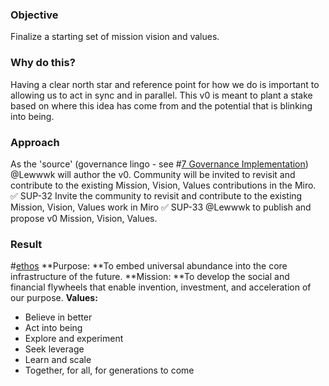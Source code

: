 ### Objective
Finalize a starting set of mission vision and values.
### Why do this?
Having a clear north star and reference point for how we do is important to allowing us to act in sync and in parallel. This v0 is meant to plant a stake based on where this idea has come from and the potential that is blinking into being.
### Approach
As the 'source' (governance lingo - see #[7 Governance Implementation](7%20Governance%20Implementation)) @Lewwwk will author the v0. Community will be invited to revisit and contribute to the existing Mission, Vision, Values contributions in the Miro. 
✅ SUP-32 Invite the community to revisit and contribute to the existing Mission, Vision, Values work in Miro
✅ SUP-33 @Lewwwk to publish and propose v0 Mission, Vision, Values.
### Result
#[ethos](/notes/archive/clarity/Tags/ethos.md) 
**Purpose: **To embed universal abundance into the core infrastructure of the future.
**Mission: **To develop the social and financial flywheels that enable invention, investment, and acceleration of our purpose.
**Values:**
- Believe in better
- Act into being
- Explore and experiment
- Seek leverage
- Learn and scale
- Together, for all, for generations to come
